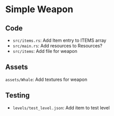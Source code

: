 # Simple Weapon

## Code

- `src/items.rs`: Add Item entry to ITEMS array
- `src/main.rs`: Add resources to Resources?
- `src/items`: Add file for weapon

## Assets

`assets/Whale`: Add textures for weapon

## Testing

- `levels/test_level.json`: Add item to test level
